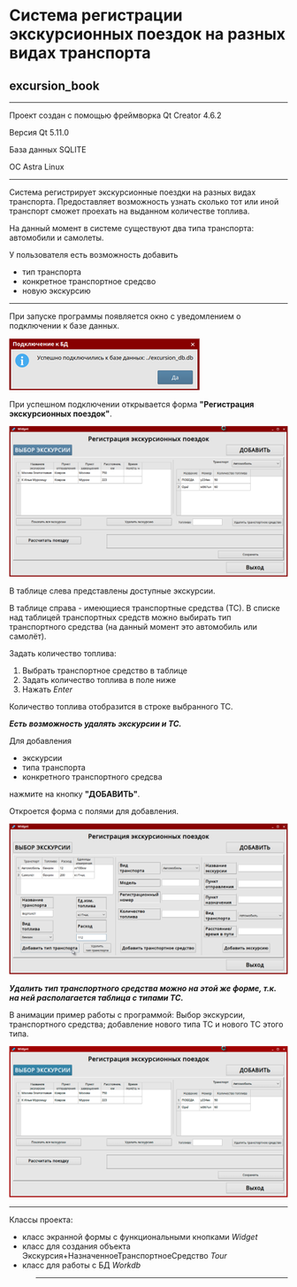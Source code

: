 # Система регистрации экскурсионных поездок на разных видах транспорта
## excursion_book 
***
Проект создан с помощью фреймворка Qt Creator 4.6.2

Версия Qt 5.11.0

База данных SQLITE

ОС Astra Linux

***
Cистема регистрирует экскурсионные поездки на разных видах транспорта. Предоставляет возможность узнать сколько тот или иной транспорт сможет проехать на выданном количестве топлива.

На данный момент в системе существуют два типа транспорта: автомобили и самолеты.

У пользователя есть возможность добавить 
<ul>
    <li>тип транспорта</li>
    <li>конкретное транспортное средсво</li>
    <li>новую экскурсию</li>
</ul>

***

При запуске программы появляется окно с уведомлением о подключении к базе данных.

![alt text](https://github.com/mary-anitikin/excursion_book/blob/master/0.png?raw=true)

При успешном подключении открывается форма **"Регистрация экскурсионных поездок"**.

![alt text](https://github.com/mary-anitikin/excursion_book/blob/master/Screenshot_1.png?raw=true)

В таблице слева представлены доступные экскурсии.

В таблице справа - имеющиеся транспортные средства (ТС). 
В списке над таблицей транспортных средств можно выбирать тип транспортного средства (на данный момент это автомобиль или самолёт). 

Задать количество топлива:
1. Выбрать транспортное средство в таблице
2. Задать количество топлива в поле ниже
3. Нажать <em>Enter</em>

Количество топлива отобразится в строке выбранного ТС.

<strong><em>Есть возможность удалять экскурсии и ТС.</em></strong>

Для добавления 
<ul>
    <li>экскурсии</li>
    <li>типа транспорта</li>
    <li>конкретного транспортного средсва</li>
</ul>
нажмите на кнопку <strong>"ДОБАВИТЬ"</strong>.

Откроется форма с полями для добавления.

![alt text](https://github.com/mary-anitikin/excursion_book/blob/master/Screenshot_7.png?raw=true)


<strong><em>Удалить тип транспортного средства можно на этой же форме, т.к. на ней располагается таблица с типами ТС.</em></strong>


В анимации пример работы с программой: Выбор экскурсии, транспортного средства; добавление нового типа ТС и нового ТС этого типа.

![alt text](https://github.com/mary-anitikin/excursion_book/blob/master/gif1.gif?raw=true)

***

Классы проекта: 
<ul>
    <li>класс экранной формы с функциональными кнопками <em>Widget</em></li>
    <li>класс для создания объекта Экскурсия+НазначенноеТранспортноеСредство <em>Tour</em></li>
    <li>класс для работы с БД <em>Workdb</em></li>
<ul>

***




